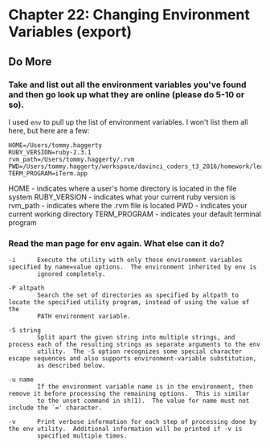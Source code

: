 
# Chapter 22: Changing Environment Variables (export)

## Do More

### Take and list out all the environment variables you've found and then go look up what they are online (please do 5-10 or so).

I used ```env``` to pull up the list of environment variables. I won't list them all here, but here are a few:
```
HOME=/Users/tommy.haggerty
RUBY_VERSION=ruby-2.3.1
rvm_path=/Users/tommy.haggerty/.rvm
PWD=/Users/tommy.haggerty/workspace/davinci_coders_t3_2016/homework/learn_command_line_exercises
TERM_PROGRAM=iTerm.app
```
HOME - indicates where a user's home directory is located in the file system
RUBY_VERSION - indicates what your current ruby version is
rvm_path - indicates where the .rvm file is located
PWD - indicates your current working directory
TERM_PROGRAM - indicates your default terminal program

### Read the man page for env again. What else can it do?

```
-i      Execute the utility with only those environment variables specified by name=value options.  The environment inherited by env is
        ignored completely.

-P altpath
        Search the set of directories as specified by altpath to locate the specified utility program, instead of using the value of the
        PATH environment variable.

-S string
        Split apart the given string into multiple strings, and process each of the resulting strings as separate arguments to the env
        utility.  The -S option recognizes some special character escape sequences and also supports environment-variable substitution,
        as described below.

-u name
        If the environment variable name is in the environment, then remove it before processing the remaining options.  This is similar
        to the unset command in sh(1).  The value for name must not include the `=' character.
        
-v      Print verbose information for each step of processing done by the env utility.  Additional information will be printed if -v is
        specified multiple times.   
```
